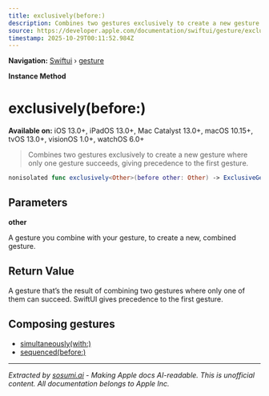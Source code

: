 ```yaml
---
title: exclusively(before:)
description: Combines two gestures exclusively to create a new gesture where only one gesture succeeds, giving precedence to the first gesture.
source: https://developer.apple.com/documentation/swiftui/gesture/exclusively(before:)
timestamp: 2025-10-29T00:11:52.984Z
---
```


**Navigation:** [Swiftui](/documentation/swiftui) › [gesture](/documentation/swiftui/gesture)

**Instance Method**

# exclusively(before:)

**Available on:** iOS 13.0+, iPadOS 13.0+, Mac Catalyst 13.0+, macOS 10.15+, tvOS 13.0+, visionOS 1.0+, watchOS 6.0+

> Combines two gestures exclusively to create a new gesture where only one gesture succeeds, giving precedence to the first gesture.

```swift
nonisolated func exclusively<Other>(before other: Other) -> ExclusiveGesture<Self, Other> where Other : Gesture
```

## Parameters

**other**

A gesture you combine with your gesture, to create a new, combined gesture.



## Return Value

A gesture that’s the result of combining two gestures where only one of them can succeed. SwiftUI gives precedence to the first gesture.

## Composing gestures

- [simultaneously(with:)](/documentation/swiftui/gesture/simultaneously(with:))
- [sequenced(before:)](/documentation/swiftui/gesture/sequenced(before:))

---

*Extracted by [sosumi.ai](https://sosumi.ai) - Making Apple docs AI-readable.*
*This is unofficial content. All documentation belongs to Apple Inc.*
